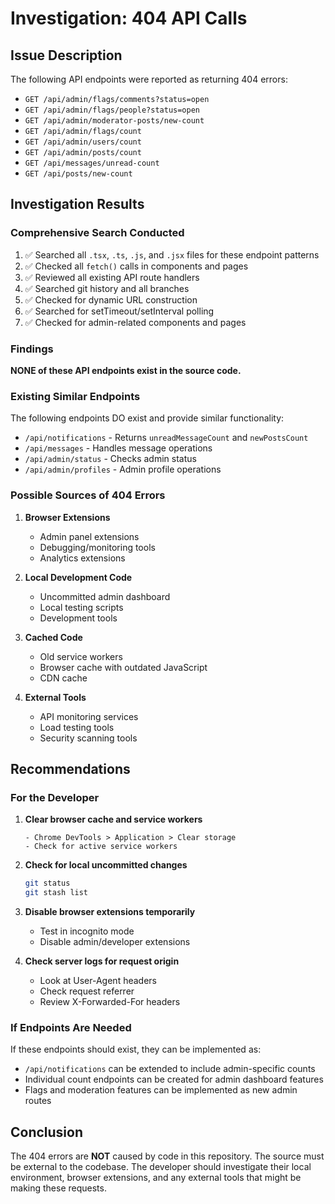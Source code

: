 # Investigation: 404 API Calls

## Issue Description
The following API endpoints were reported as returning 404 errors:
- `GET /api/admin/flags/comments?status=open`
- `GET /api/admin/flags/people?status=open`
- `GET /api/admin/moderator-posts/new-count`
- `GET /api/admin/flags/count`
- `GET /api/admin/users/count`
- `GET /api/admin/posts/count`
- `GET /api/messages/unread-count`
- `GET /api/posts/new-count`

## Investigation Results

### Comprehensive Search Conducted
1. ✅ Searched all `.tsx`, `.ts`, `.js`, and `.jsx` files for these endpoint patterns
2. ✅ Checked all `fetch()` calls in components and pages
3. ✅ Reviewed all existing API route handlers
4. ✅ Searched git history and all branches
5. ✅ Checked for dynamic URL construction
6. ✅ Searched for setTimeout/setInterval polling
7. ✅ Checked for admin-related components and pages

### Findings
**NONE of these API endpoints exist in the source code.**

### Existing Similar Endpoints
The following endpoints DO exist and provide similar functionality:
- `/api/notifications` - Returns `unreadMessageCount` and `newPostsCount`
- `/api/messages` - Handles message operations
- `/api/admin/status` - Checks admin status
- `/api/admin/profiles` - Admin profile operations

### Possible Sources of 404 Errors

1. **Browser Extensions**
   - Admin panel extensions
   - Debugging/monitoring tools
   - Analytics extensions

2. **Local Development Code**
   - Uncommitted admin dashboard
   - Local testing scripts
   - Development tools

3. **Cached Code**
   - Old service workers
   - Browser cache with outdated JavaScript
   - CDN cache

4. **External Tools**
   - API monitoring services
   - Load testing tools
   - Security scanning tools

## Recommendations

### For the Developer
1. **Clear browser cache and service workers**
   ```
   - Chrome DevTools > Application > Clear storage
   - Check for active service workers
   ```

2. **Check for local uncommitted changes**
   ```bash
   git status
   git stash list
   ```

3. **Disable browser extensions temporarily**
   - Test in incognito mode
   - Disable admin/developer extensions

4. **Check server logs for request origin**
   - Look at User-Agent headers
   - Check request referrer
   - Review X-Forwarded-For headers

### If Endpoints Are Needed
If these endpoints should exist, they can be implemented as:
- `/api/notifications` can be extended to include admin-specific counts
- Individual count endpoints can be created for admin dashboard features
- Flags and moderation features can be implemented as new admin routes

## Conclusion
The 404 errors are **NOT** caused by code in this repository. The source must be external to the codebase. The developer should investigate their local environment, browser extensions, and any external tools that might be making these requests.
